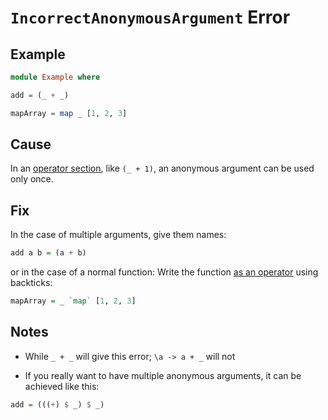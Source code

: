 # `IncorrectAnonymousArgument` Error

## Example

```purescript
module Example where

add = (_ + _)

mapArray = map _ [1, 2, 3]
```

## Cause

In an [operator section](https://github.com/purescript/documentation/blob/fc4a9db4b128aa3331e5f990cb1860e59077af31/language/Syntax.md#operator-sections), like `(_ + 1)`, an anonymous argument can be used only once.

## Fix

In the case of multiple arguments, give them names:

```purescript
add a b = (a + b)
```

or in the case of a normal function: Write the function [as an operator](https://github.com/purescript/documentation/blob/fc4a9db4b128aa3331e5f990cb1860e59077af31/language/Syntax.md#functions-as-operators) using backticks:

```purescript
mapArray = _ `map` [1, 2, 3]
```

## Notes

- While `_ + _` will give this error; `\a -> a + _` will not

- If you really want to have multiple anonymous arguments, it can be achieved like this:

```purescript
add = (((+) $ _) $ _)
```
